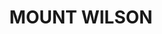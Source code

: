 ---
lastmod: '2025-04-06T06:05:20+00:00'
latitude: -33.533055
layout: suburb
longitude: 150.317795
postcode: '2786'
state: NSW
title: MOUNT WILSON
url: /nsw/mount-wilson/
---